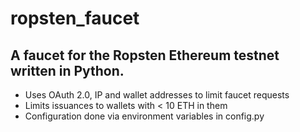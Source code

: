 # ropsten_faucet
## A faucet for the Ropsten Ethereum testnet written in Python.

- Uses OAuth 2.0, IP and wallet addresses to limit faucet requests
- Limits issuances to wallets with < 10 ETH in them
- Configuration done via environment variables in config.py
